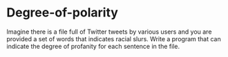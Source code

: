 # Degree-of-polarity
Imagine there is a file full of Twitter tweets by various users and you are provided a set of words that indicates racial slurs. Write a program that can indicate the degree of profanity for each sentence in the file.
